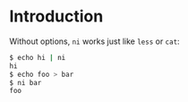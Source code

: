 # Introduction
Without options, `ni` works just like `less` or `cat`:

```sh
$ echo hi | ni
hi
$ echo foo > bar
$ ni bar
foo
```
